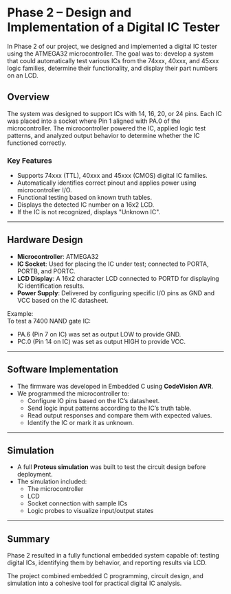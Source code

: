 # Phase 2 – Design and Implementation of a Digital IC Tester

In Phase 2 of our project, we designed and implemented a digital IC tester using the ATMEGA32 microcontroller. 
The goal was to:
develop a system that could automatically test various ICs from the 74xxx, 40xxx, and 45xxx logic families, determine their functionality, and display their part numbers on an LCD.


## Overview

The system was designed to support ICs with 14, 16, 20, or 24 pins.
Each IC was placed into a socket where Pin 1 aligned with PA.0 of the microcontroller. 
The microcontroller powered the IC, applied logic test patterns, and analyzed output behavior to determine whether the IC functioned correctly.

### Key Features
- Supports 74xxx (TTL), 40xxx and 45xxx (CMOS) digital IC families.
- Automatically identifies correct pinout and applies power using microcontroller I/O.
- Functional testing based on known truth tables.
- Displays the detected IC number on a 16x2 LCD.
- If the IC is not recognized, displays "Unknown IC".

---

## Hardware Design

- **Microcontroller**: ATMEGA32
- **IC Socket**: Used for placing the IC under test; connected to PORTA, PORTB, and PORTC.
- **LCD Display**: A 16x2 character LCD connected to PORTD for displaying IC identification results.
- **Power Supply**: Delivered by configuring specific I/O pins as GND and VCC based on the IC datasheet.

Example:  
To test a 7400 NAND gate IC:
- PA.6 (Pin 7 on IC) was set as output LOW to provide GND.
- PC.0 (Pin 14 on IC) was set as output HIGH to provide VCC.

---

## Software Implementation

- The firmware was developed in Embedded C using **CodeVision AVR**.
- We programmed the microcontroller to:
  - Configure IO pins based on the IC’s datasheet.
  - Send logic input patterns according to the IC’s truth table.
  - Read output responses and compare them with expected values.
  - Identify the IC or mark it as unknown.

---

## Simulation

- A full **Proteus simulation** was built to test the circuit design before deployment.
- The simulation included:
  - The microcontroller
  - LCD
  - Socket connection with sample ICs
  - Logic probes to visualize input/output states

---

## Summary

Phase 2 resulted in a fully functional embedded system capable of:
testing digital ICs, identifying them by behavior, and reporting results via LCD.

The project combined embedded C programming, circuit design, and simulation into a cohesive tool for practical digital IC analysis.
